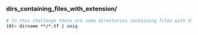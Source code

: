 ### dirs_containing_files_with_extension/

```bash
# In this challenge there are some directories containing files with different extensions. Print all directories, one per line without duplicates that contain one or more files with a ".tf" extension.
(0)> dirname **/*.tf | uniq
```
